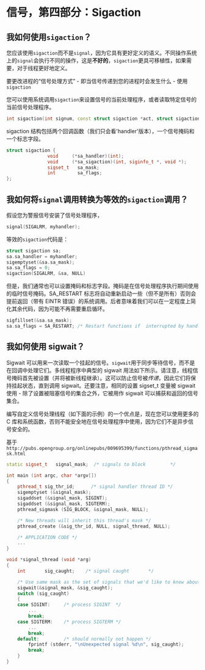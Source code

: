 # 信号，第四部分：Sigaction

## 我如何使用`sigaction`？ 

您应该使用`sigaction`而不是`signal`，因为它具有更好定义的语义。不同操作系统上的`signal`会执行不同的操作，这是**不好的**，`sigaction`更具可移植性，如果需要，对于线程更好地定义。

要更改进程的“信号处理方式” - 即当信号传递到您的进程时会发生什么 - 使用`sigaction`

您可以使用系统调用`sigaction`来设置信号的当前处理程序，或者读取特定信号的当前信号处理程序。

```cpp
int sigaction(int signum, const struct sigaction *act, struct sigaction *oldact);
```

sigaction 结构包括两个回调函数（我们只会看'handler'版本），一个信号掩码和一个标志字段。

```cpp
struct sigaction {
               void     (*sa_handler)(int);
               void     (*sa_sigaction)(int, siginfo_t *, void *);
               sigset_t   sa_mask;
               int        sa_flags;
}; 
```

## 我如何将`signal`调用转换为等效的`sigaction`调用？

假设您为警报信号安装了信号处理程序，

```cpp
signal(SIGALRM, myhandler);
```

等效的`sigaction`代码是：

```cpp
struct sigaction sa; 
sa.sa_handler = myhandler;
sigemptyset(&sa.sa_mask);
sa.sa_flags = 0; 
sigaction(SIGALRM, &sa, NULL)
```

但是，我们通常也可以设置掩码和标志字段。掩码是在信号处理程序执行期间使用的临时信号掩码。SA_RESTART 标志将自动重新启动一些（但不是所有）否则会提前返回（带有 EINTR 错误）的系统调用。后者意味着我们可以在一定程度上简化其余代码，因为可能不再需要重启循环。

```cpp
sigfillset(&sa.sa_mask);
sa.sa_flags = SA_RESTART; /* Restart functions if  interrupted by handler */     
```

## 我如何使用 sigwait？

Sigwait 可以用来一次读取一个挂起的信号。`sigwait`用于同步等待信号，而不是在回调中处理它们。多线程程序中典型的 sigwait 用法如下所示。请注意，线程信号掩码首先被设置（并将被新线程继承）。这可以防止信号被*传递*，因此它们将保持挂起状态，直到调用 sigwait。还要注意，相同的设置 sigset_t 变量被 sigwait 使用 - 除了设置被阻塞信号的集合之外，它被用作 sigwait 可以捕获和返回的信号集合。

编写自定义信号处理线程（如下面的示例）的一个优点是，现在您可以使用更多的 C 库和系统函数，否则不能安全地在信号处理程序中使用，因为它们不是异步信号安全的。

基于`http://pubs.opengroup.org/onlinepubs/009695399/functions/pthread_sigmask.html`

```cpp
static sigset_t   signal_mask;  /* signals to block         */

int main (int argc, char *argv[])
{
    pthread_t sig_thr_id;      /* signal handler thread ID */
    sigemptyset (&signal_mask);
    sigaddset (&signal_mask, SIGINT);
    sigaddset (&signal_mask, SIGTERM);
    pthread_sigmask (SIG_BLOCK, &signal_mask, NULL);

    /* New threads will inherit this thread's mask */
    pthread_create (&sig_thr_id, NULL, signal_thread, NULL);

    /* APPLICATION CODE */
    ...
}

void *signal_thread (void *arg)
{
    int       sig_caught;    /* signal caught       */

    /* Use same mask as the set of signals that we'd like to know about! */
    sigwait(&signal_mask, &sig_caught);
    switch (sig_caught)
    {
    case SIGINT:     /* process SIGINT  */
        ...
        break;
    case SIGTERM:    /* process SIGTERM */
        ...
        break;
    default:         /* should normally not happen */
        fprintf (stderr, "\nUnexpected signal %d\n", sig_caught);
        break;
    }
}
```
